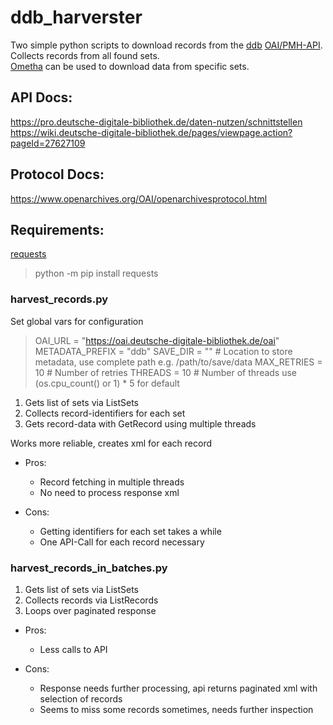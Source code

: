# ddb_harverster
Two simple python scripts to download records from the [ddb](https://www.deutsche-digitale-bibliothek.de/) [OAI/PMH-API](https://oai.deutsche-digitale-bibliothek.de/).
Collects records from all found sets.  
[Ometha](https://github.com/Deutsche-Digitale-Bibliothek/ddblabs-ometha) can be used to download data from specific sets. 

## API Docs:
https://pro.deutsche-digitale-bibliothek.de/daten-nutzen/schnittstellen  
https://wiki.deutsche-digitale-bibliothek.de/pages/viewpage.action?pageId=27627109

## Protocol Docs:
https://www.openarchives.org/OAI/openarchivesprotocol.html


## Requirements:
[requests](https://pypi.org/project/requests/)

> python -m pip install requests


### harvest_records.py

Set global vars for configuration

>OAI_URL = "https://oai.deutsche-digitale-bibliothek.de/oai"
>METADATA_PREFIX = "ddb"
>SAVE_DIR = ""                                  # Location to store metadata, use complete path e.g. /path/to/save/data
>MAX_RETRIES = 10                               # Number of retries
>THREADS = 10                                   # Number of threads use (os.cpu_count() or 1) * 5 for default


1. Gets list of sets via ListSets
2. Collects record-identifiers for each set
3. Gets record-data with GetRecord using multiple threads
  
Works more reliable, creates xml for each record
  
- Pros:
    - Record fetching in multiple threads  
    - No need to process response xml

- Cons:
    - Getting identifiers for each set takes a while  
    - One API-Call for each record necessary


### harvest_records_in_batches.py
1. Gets list of sets via ListSets
2. Collects records via ListRecords
3. Loops over paginated response

- Pros:
    - Less calls to API

- Cons:
    - Response needs further processing, api returns paginated xml with selection of records
    - Seems to miss some records sometimes, needs further inspection
